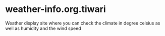 # weather-info.org.tiwari
Weather display site where you can check the climate in degree celsius as well as humidity and the wind speed
